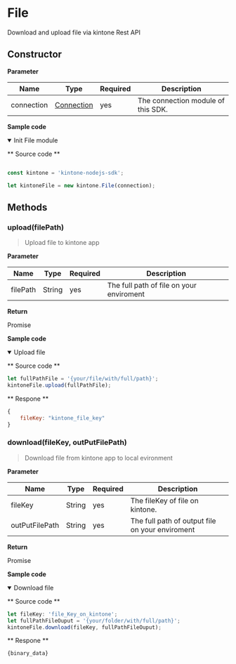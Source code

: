 # File

Download and upload file via kintone Rest API

## Constructor

**Parameter**

| Name| Type| Required| Description |
| --- | --- | --- | --- |
| connection | [Connection](./connection) | yes | The connection module of this SDK.

**Sample code**

<details class="tab-container" open>
<Summary>Init File module</Summary>

** Source code **

```javascript

const kintone = 'kintone-nodejs-sdk';

let kintoneFile = new kintone.File(connection);
```

</details>

## Methods

### upload(filePath)

> Upload file to kintone app

**Parameter**

| Name| Type| Required| Description |
| --- | --- | --- | --- |
| filePath | String | yes | The full path of file on your enviroment

**Return**

Promise

**Sample code**

<details class="tab-container" open>
<Summary>Upload file</Summary>

** Source code **

```javascript
let fullPathFile = '{your/file/with/full/path}';
kintoneFile.upload(fullPathFile);
```

** Respone **

```javascript
{
    fileKey: "kintone_file_key"
}
```

</details>

### download(fileKey, outPutFilePath)

> Download file from kintone app to local evironment

**Parameter**

| Name| Type| Required| Description |
| --- | --- | --- | --- |
| fileKey | String | yes | The fileKey of file on kintone.
| outPutFilePath | String | yes | The full path of output file on your enviroment

**Return**

Promise

**Sample code**

<details class="tab-container" open>
<Summary>Download file</Summary>

** Source code **

```javascript
let fileKey: 'file_Key_on_kintone';
let fullPathFileOuput = '{your/folder/with/full/path}';
kintoneFile.download(fileKey, fullPathFileOuput);
```

** Respone **

```javascript
{binary_data}
```

</details>